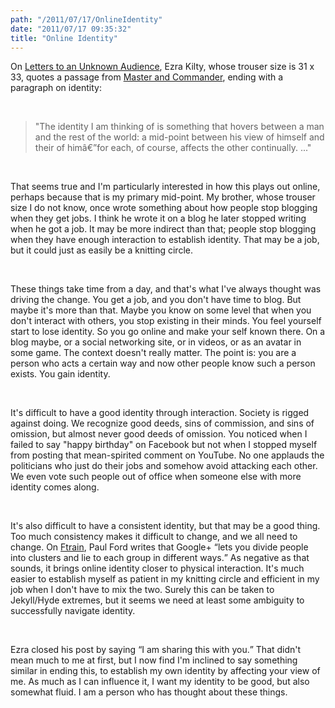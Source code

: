 ```yaml
---
path: "/2011/07/17/OnlineIdentity" 
date: "2011/07/17 09:35:32" 
title: "Online Identity" 
---
```

<p>On <a href="http://lettersunknown.com/archives/001643.html">Letters to an Unknown Audience</a>, Ezra Kilty, whose trouser size is 31 x 33, quotes a passage from <a href="http://www.amazon.com/Master-Commander-Patrick-OBrian/dp/0393307050">Master and Commander</a>, ending with a paragraph on identity:</p><br><blockquote><p>"The identity I am thinking of is something that hovers between a man and the rest of the world: a mid-point between his view of himself and their of himâ€”for each, of course, affects the other continually. ..."</p></blockquote><br><p>That seems true and I'm particularly interested in how this plays out online, perhaps because that is my primary mid-point. My brother, whose trouser size I do not know, once wrote something about how people stop blogging when they get jobs. I think he wrote it on a blog he later stopped writing when he got a job. It may be more indirect than that; people stop blogging when they have enough interaction to establish identity. That may be a job, but it could just as easily be a knitting circle.</p><br><p>These things take time from a day, and that's what I've always thought was driving the change. You get a job, and you don't have time to blog. But maybe it's more than that. Maybe you know on some level that when you don't interact with others, you stop existing in their minds. You feel yourself start to lose identity. So you go online and make your self known there. On a blog maybe, or a social networking site, or in videos, or as an avatar in some game. The context doesn't really matter. The point is: you are a person who acts a certain way and now other people know such a person exists. You gain identity.</p><br><p>It's difficult to have a good identity through interaction. Society is rigged against doing. We recognize good deeds, sins of commission, and sins of omission, but almost never good deeds of omission. You noticed when I failed to say "happy birthday" on Facebook but not when I stopped myself from posting that mean-spirited comment on YouTube. No one applauds the politicians who just do their jobs and somehow avoid attacking each other. We even vote such people out of office when someone else with more identity comes along.</p><br><p>It's also difficult to have a consistent identity, but that may be a good thing. Too much consistency makes it difficult to change, and we all need to change. On <a href="http://www.ftrain.com/woods-plus.html">Ftrain</a>, Paul Ford writes that Google+ <q>lets you divide people into clusters and lie to each group in different ways.</q> As negative as that sounds, it brings online identity closer to physical interaction. It's much easier to establish myself as patient in my knitting circle and efficient in my job when I don't have to mix the two. Surely this can be taken to Jekyll/Hyde extremes, but it seems we need at least some ambiguity to successfully navigate identity.</p><br><p>Ezra closed his post by saying <q>I am sharing this with you.</q> That didn't mean much to me at first, but I now find I'm inclined to say something similar in ending this, to establish my own identity by affecting your view of me. As much as I can influence it, I want my identity to be good, but also somewhat fluid. I am a person who has thought about these things.</p>
